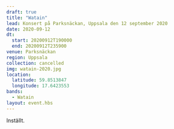 ```yaml
---
draft: true
title: "Watain"
lead: Konsert på Parksnäckan, Uppsala den 12 september 2020
date: 2020-09-12
dt:
  start: 20200912T190000
  end: 20200912T235900
venue: Parksnäckan
region: Uppsala
collection: cancelled
img: watain-2020.jpg
location:
  latitude: 59.8513847
  longitude: 17.6423553
bands:
  - Watain
layout: event.hbs
---
```


Inställt.
